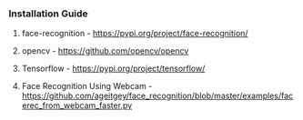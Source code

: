 ### Installation Guide

1. face-recognition - https://pypi.org/project/face-recognition/

2. opencv - https://github.com/opencv/opencv

3. Tensorflow - https://pypi.org/project/tensorflow/

4. Face Recognition Using Webcam - https://github.com/ageitgey/face_recognition/blob/master/examples/facerec_from_webcam_faster.py

